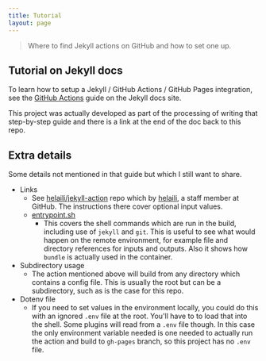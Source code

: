 ```yaml
---
title: Tutorial
layout: page
---
```


> Where to find Jekyll actions on GitHub and how to set one up.


## Tutorial on Jekyll docs

To learn how to setup a Jekyll / GitHub Actions / GitHub Pages integration, see the [GitHub Actions](https://jekyllrb.com/docs/continuous-integration/github-actions/) guide on the Jekyll docs site.

This project was actually developed as part of the processing of writing that step-by-step guide and there is a link at the end of the doc back to this repo.


## Extra details

Some details not mentioned in that guide but which I still want to share.

- Links
    - See [helaili/jekyll-action](https://github.com/helaili/jekyll-action) repo which by [helaili](https://github.com/helaili), a staff member at GitHub. The instructions there cover optional input values.
    - [entrypoint.sh](https://github.com/helaili/jekyll-action/blob/master/entrypoint.sh)
        - This covers the shell commands which are run in the build, including use of `jekyll` and `git`. This is useful to see what would happen on the remote environment, for example file and directory references for inputs and outputs. Also it shows how `bundle` is actually used in the container.
- Subdirectory usage
    - The action mentioned above will build from any directory which contains a config file. This is usually the root but can be a subdirectory, such as is the case for this repo.
- Dotenv file
    - If you need to set values in the environment locally, you could do this with an ignored `.env` file at the root. You'll have to to load that into the shell. Some plugins will read from a `.env` file though. In this case the only environment variable needed is one needed to actually run the action and build to `gh-pages` branch, so this project has no `.env` file.
